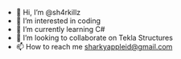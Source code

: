 - 👋 Hi, I’m @sh4rkillz
- 👀 I’m interested in coding
- 🌱 I’m currently learning C#
- 💞️ I’m looking to collaborate on Tekla Structures
- 📫 How to reach me sharkyappleid@gmail.com

<!---
sh4rkillz/sh4rkillz is a ✨ special ✨ repository because its `README.md` (this file) appears on your GitHub profile.
You can click the Preview link to take a look at your changes.
--->
